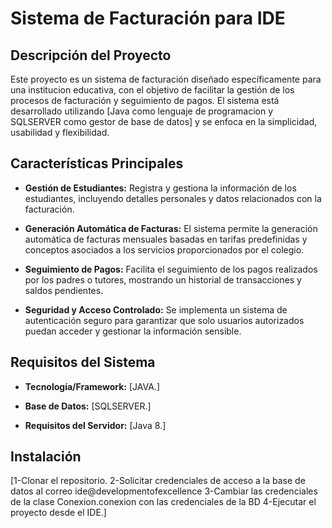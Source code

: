 # Sistema de Facturación para IDE

## Descripción del Proyecto

Este proyecto es un sistema de facturación diseñado específicamente para una institucion educativa, con el objetivo de facilitar la gestión de los procesos de facturación y seguimiento de pagos. El sistema está desarrollado utilizando [Java como lenguaje de programacion y SQLSERVER como gestor de base de datos] y se enfoca en la simplicidad, usabilidad y flexibilidad.

## Características Principales

- **Gestión de Estudiantes:** Registra y gestiona la información de los estudiantes, incluyendo detalles personales y datos relacionados con la facturación.

- **Generación Automática de Facturas:** El sistema permite la generación automática de facturas mensuales basadas en tarifas predefinidas y conceptos asociados a los servicios proporcionados por el colegio.

- **Seguimiento de Pagos:** Facilita el seguimiento de los pagos realizados por los padres o tutores, mostrando un historial de transacciones y saldos pendientes.

- **Seguridad y Acceso Controlado:** Se implementa un sistema de autenticación seguro para garantizar que solo usuarios autorizados puedan acceder y gestionar la información sensible.

## Requisitos del Sistema

- **Tecnología/Framework:** [JAVA.]

- **Base de Datos:** [SQLSERVER.]

- **Requisitos del Servidor:** [Java 8.]

## Instalación

[1-Clonar el repositorio.
2-Solicitar credenciales de acceso a la base de datos al correo ide@developmentofexcellence
3-Cambiar las credenciales de la clase Conexion.conexion con las credenciales de la BD
4-Ejecutar el proyecto desde el IDE.]